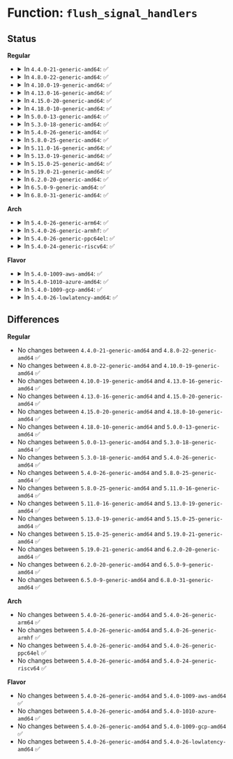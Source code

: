 # Function: <code>flush_signal_handlers</code>

## Status
<b>Regular</b>
<ul>
<li>
<details>
<summary>In <code>4.4.0-21-generic-amd64</code>: ✅</summary>

```c
void flush_signal_handlers(struct task_struct * t, int force_default)
```

```json
{
  "name": "flush_signal_handlers",
  "collision_type": "Unique Global",
  "inline_type": "No",
  "funcs": [
    {
      "addr": 18446744071579426016,
      "name": "flush_signal_handlers",
      "external": true,
      "loc": "kernel/signal.c:479",
      "file": "kernel/signal.c",
      "inline": "seen, unknown",
      "caller_inline": [],
      "caller_func": [
        "kernel/kmod.c:call_usermodehelper_exec_async",
        "fs/exec.c:setup_new_exec",
        "security/selinux/hooks.c:selinux_bprm_committed_creds"
      ]
    }
  ],
  "symbols": [
    {
      "addr": 18446744071579426016,
      "name": "flush_signal_handlers",
      "section": ".text",
      "bind": "STB_GLOBAL",
      "size": 79
    }
  ]
}
```
</details>
</li>
<li>
<details>
<summary>In <code>4.8.0-22-generic-amd64</code>: ✅</summary>

```c
void flush_signal_handlers(struct task_struct * t, int force_default)
```

```json
{
  "name": "flush_signal_handlers",
  "collision_type": "Unique Global",
  "inline_type": "No",
  "funcs": [
    {
      "addr": 18446744071579438432,
      "name": "flush_signal_handlers",
      "external": true,
      "loc": "kernel/signal.c:479",
      "file": "kernel/signal.c",
      "inline": "seen, unknown",
      "caller_inline": [],
      "caller_func": [
        "kernel/kmod.c:call_usermodehelper_exec_async",
        "fs/exec.c:setup_new_exec",
        "security/selinux/hooks.c:selinux_bprm_committed_creds"
      ]
    }
  ],
  "symbols": [
    {
      "addr": 18446744071579438432,
      "name": "flush_signal_handlers",
      "section": ".text",
      "bind": "STB_GLOBAL",
      "size": 79
    }
  ]
}
```
</details>
</li>
<li>
<details>
<summary>In <code>4.10.0-19-generic-amd64</code>: ✅</summary>

```c
void flush_signal_handlers(struct task_struct * t, int force_default)
```

```json
{
  "name": "flush_signal_handlers",
  "collision_type": "Unique Global",
  "inline_type": "No",
  "funcs": [
    {
      "addr": 18446744071579458784,
      "name": "flush_signal_handlers",
      "external": true,
      "loc": "kernel/signal.c:481",
      "file": "kernel/signal.c",
      "inline": "seen, unknown",
      "caller_inline": [],
      "caller_func": [
        "kernel/kmod.c:call_usermodehelper_exec_async",
        "fs/exec.c:setup_new_exec",
        "security/selinux/hooks.c:selinux_bprm_committed_creds"
      ]
    }
  ],
  "symbols": [
    {
      "addr": 18446744071579458784,
      "name": "flush_signal_handlers",
      "section": ".text",
      "bind": "STB_GLOBAL",
      "size": 79
    }
  ]
}
```
</details>
</li>
<li>
<details>
<summary>In <code>4.13.0-16-generic-amd64</code>: ✅</summary>

```c
void flush_signal_handlers(struct task_struct * t, int force_default)
```

```json
{
  "name": "flush_signal_handlers",
  "collision_type": "Unique Global",
  "inline_type": "No",
  "funcs": [
    {
      "addr": 18446744071579446416,
      "name": "flush_signal_handlers",
      "external": true,
      "loc": "kernel/signal.c:487",
      "file": "kernel/signal.c",
      "inline": "seen, unknown",
      "caller_inline": [],
      "caller_func": [
        "kernel/kmod.c:call_usermodehelper_exec_async",
        "fs/exec.c:setup_new_exec",
        "security/selinux/hooks.c:selinux_bprm_committed_creds"
      ]
    }
  ],
  "symbols": [
    {
      "addr": 18446744071579446416,
      "name": "flush_signal_handlers",
      "section": ".text",
      "bind": "STB_GLOBAL",
      "size": 79
    }
  ]
}
```
</details>
</li>
<li>
<details>
<summary>In <code>4.15.0-20-generic-amd64</code>: ✅</summary>

```c
void flush_signal_handlers(struct task_struct * t, int force_default)
```

```json
{
  "name": "flush_signal_handlers",
  "collision_type": "Unique Global",
  "inline_type": "No",
  "funcs": [
    {
      "addr": 18446744071579474800,
      "name": "flush_signal_handlers",
      "external": true,
      "loc": "kernel/signal.c:489",
      "file": "kernel/signal.c",
      "inline": "seen, unknown",
      "caller_inline": [],
      "caller_func": [
        "kernel/umh.c:call_usermodehelper_exec_async",
        "fs/exec.c:setup_new_exec",
        "security/selinux/hooks.c:selinux_bprm_committed_creds"
      ]
    }
  ],
  "symbols": [
    {
      "addr": 18446744071579474800,
      "name": "flush_signal_handlers",
      "section": ".text",
      "bind": "STB_GLOBAL",
      "size": 79
    }
  ]
}
```
</details>
</li>
<li>
<details>
<summary>In <code>4.18.0-10-generic-amd64</code>: ✅</summary>

```c
void flush_signal_handlers(struct task_struct * t, int force_default)
```

```json
{
  "name": "flush_signal_handlers",
  "collision_type": "Unique Global",
  "inline_type": "No",
  "funcs": [
    {
      "addr": 18446744071579491136,
      "name": "flush_signal_handlers",
      "external": true,
      "loc": "kernel/signal.c:491",
      "file": "kernel/signal.c",
      "inline": "seen, unknown",
      "caller_inline": [],
      "caller_func": [
        "kernel/umh.c:call_usermodehelper_exec_async",
        "fs/exec.c:setup_new_exec",
        "security/selinux/hooks.c:selinux_bprm_committed_creds"
      ]
    }
  ],
  "symbols": [
    {
      "addr": 18446744071579491136,
      "name": "flush_signal_handlers",
      "section": ".text",
      "bind": "STB_GLOBAL",
      "size": 79
    }
  ]
}
```
</details>
</li>
<li>
<details>
<summary>In <code>5.0.0-13-generic-amd64</code>: ✅</summary>

```c
void flush_signal_handlers(struct task_struct * t, int force_default)
```

```json
{
  "name": "flush_signal_handlers",
  "collision_type": "Unique Global",
  "inline_type": "No",
  "funcs": [
    {
      "addr": 18446744071579524688,
      "name": "flush_signal_handlers",
      "external": true,
      "loc": "kernel/signal.c:523",
      "file": "kernel/signal.c",
      "inline": "seen, unknown",
      "caller_inline": [],
      "caller_func": [
        "kernel/umh.c:call_usermodehelper_exec_async",
        "fs/exec.c:setup_new_exec",
        "security/selinux/hooks.c:selinux_bprm_committed_creds"
      ]
    }
  ],
  "symbols": [
    {
      "addr": 18446744071579524688,
      "name": "flush_signal_handlers",
      "section": ".text",
      "bind": "STB_GLOBAL",
      "size": 79
    }
  ]
}
```
</details>
</li>
<li>
<details>
<summary>In <code>5.3.0-18-generic-amd64</code>: ✅</summary>

```c
void flush_signal_handlers(struct task_struct * t, int force_default)
```

```json
{
  "name": "flush_signal_handlers",
  "collision_type": "Unique Global",
  "inline_type": "No",
  "funcs": [
    {
      "addr": 18446744071579544352,
      "name": "flush_signal_handlers",
      "external": true,
      "loc": "kernel/signal.c:533",
      "file": "kernel/signal.c",
      "inline": "seen, unknown",
      "caller_inline": [],
      "caller_func": [
        "kernel/umh.c:call_usermodehelper_exec_async",
        "fs/exec.c:setup_new_exec",
        "security/selinux/hooks.c:selinux_bprm_committed_creds"
      ]
    }
  ],
  "symbols": [
    {
      "addr": 18446744071579544352,
      "name": "flush_signal_handlers",
      "section": ".text",
      "bind": "STB_GLOBAL",
      "size": 79
    }
  ]
}
```
</details>
</li>
<li>
<details>
<summary>In <code>5.4.0-26-generic-amd64</code>: ✅</summary>

```c
void flush_signal_handlers(struct task_struct * t, int force_default)
```

```json
{
  "name": "flush_signal_handlers",
  "collision_type": "Unique Global",
  "inline_type": "No",
  "funcs": [
    {
      "addr": 18446744071579570464,
      "name": "flush_signal_handlers",
      "external": true,
      "loc": "kernel/signal.c:538",
      "file": "kernel/signal.c",
      "inline": "seen, unknown",
      "caller_inline": [],
      "caller_func": [
        "kernel/umh.c:call_usermodehelper_exec_async",
        "fs/exec.c:setup_new_exec",
        "security/selinux/hooks.c:selinux_bprm_committed_creds"
      ]
    }
  ],
  "symbols": [
    {
      "addr": 18446744071579570464,
      "name": "flush_signal_handlers",
      "section": ".text",
      "bind": "STB_GLOBAL",
      "size": 79
    }
  ]
}
```
</details>
</li>
<li>
<details>
<summary>In <code>5.8.0-25-generic-amd64</code>: ✅</summary>

```c
void flush_signal_handlers(struct task_struct * t, int force_default)
```

```json
{
  "name": "flush_signal_handlers",
  "collision_type": "Unique Global",
  "inline_type": "No",
  "funcs": [
    {
      "addr": 18446744071579609024,
      "name": "flush_signal_handlers",
      "external": true,
      "loc": "kernel/signal.c:538",
      "file": "kernel/signal.c",
      "inline": "seen, unknown",
      "caller_inline": [],
      "caller_func": [
        "kernel/fork.c:copy_sighand",
        "kernel/umh.c:call_usermodehelper_exec_async",
        "fs/exec.c:begin_new_exec",
        "security/selinux/hooks.c:selinux_bprm_committed_creds"
      ]
    }
  ],
  "symbols": [
    {
      "addr": 18446744071579609024,
      "name": "flush_signal_handlers",
      "section": ".text",
      "bind": "STB_GLOBAL",
      "size": 79
    }
  ]
}
```
</details>
</li>
<li>
<details>
<summary>In <code>5.11.0-16-generic-amd64</code>: ✅</summary>

```c
void flush_signal_handlers(struct task_struct * t, int force_default)
```

```json
{
  "name": "flush_signal_handlers",
  "collision_type": "Unique Global",
  "inline_type": "No",
  "funcs": [
    {
      "addr": 18446744071579589248,
      "name": "flush_signal_handlers",
      "external": true,
      "loc": "kernel/signal.c:539",
      "file": "kernel/signal.c",
      "inline": "seen, unknown",
      "caller_inline": [],
      "caller_func": [
        "kernel/fork.c:copy_sighand",
        "kernel/umh.c:call_usermodehelper_exec_async",
        "fs/exec.c:begin_new_exec",
        "security/selinux/hooks.c:selinux_bprm_committed_creds"
      ]
    }
  ],
  "symbols": [
    {
      "addr": 18446744071579589248,
      "name": "flush_signal_handlers",
      "section": ".text",
      "bind": "STB_GLOBAL",
      "size": 79
    }
  ]
}
```
</details>
</li>
<li>
<details>
<summary>In <code>5.13.0-19-generic-amd64</code>: ✅</summary>

```c
void flush_signal_handlers(struct task_struct * t, int force_default)
```

```json
{
  "name": "flush_signal_handlers",
  "collision_type": "Unique Global",
  "inline_type": "No",
  "funcs": [
    {
      "addr": 18446744071579596416,
      "name": "flush_signal_handlers",
      "external": true,
      "loc": "kernel/signal.c:538",
      "file": "kernel/signal.c",
      "inline": "seen, unknown",
      "caller_inline": [],
      "caller_func": [
        "kernel/fork.c:copy_sighand",
        "kernel/umh.c:call_usermodehelper_exec_async",
        "fs/exec.c:begin_new_exec",
        "security/selinux/hooks.c:selinux_bprm_committed_creds"
      ]
    }
  ],
  "symbols": [
    {
      "addr": 18446744071579596416,
      "name": "flush_signal_handlers",
      "section": ".text",
      "bind": "STB_GLOBAL",
      "size": 79
    }
  ]
}
```
</details>
</li>
<li>
<details>
<summary>In <code>5.15.0-25-generic-amd64</code>: ✅</summary>

```c
void flush_signal_handlers(struct task_struct * t, int force_default)
```

```json
{
  "name": "flush_signal_handlers",
  "collision_type": "Unique Global",
  "inline_type": "No",
  "funcs": [
    {
      "addr": 18446744071579671248,
      "name": "flush_signal_handlers",
      "external": true,
      "loc": "kernel/signal.c:539",
      "file": "kernel/signal.c",
      "inline": "seen, unknown",
      "caller_inline": [],
      "caller_func": [
        "kernel/fork.c:copy_sighand",
        "kernel/umh.c:call_usermodehelper_exec_async",
        "fs/exec.c:begin_new_exec",
        "security/selinux/hooks.c:selinux_bprm_committed_creds"
      ]
    }
  ],
  "symbols": [
    {
      "addr": 18446744071579671248,
      "name": "flush_signal_handlers",
      "section": ".text",
      "bind": "STB_GLOBAL",
      "size": 79
    }
  ]
}
```
</details>
</li>
<li>
<details>
<summary>In <code>5.19.0-21-generic-amd64</code>: ✅</summary>

```c
void flush_signal_handlers(struct task_struct * t, int force_default)
```

```json
{
  "name": "flush_signal_handlers",
  "collision_type": "Unique Global",
  "inline_type": "No",
  "funcs": [
    {
      "addr": 18446744071579768096,
      "name": "flush_signal_handlers",
      "external": true,
      "loc": "kernel/signal.c:539",
      "file": "kernel/signal.c",
      "inline": "seen, unknown",
      "caller_inline": [],
      "caller_func": [
        "kernel/fork.c:copy_process",
        "kernel/umh.c:call_usermodehelper_exec_async",
        "fs/exec.c:begin_new_exec",
        "security/selinux/hooks.c:selinux_bprm_committed_creds"
      ]
    }
  ],
  "symbols": [
    {
      "addr": 18446744071579768096,
      "name": "flush_signal_handlers",
      "section": ".text",
      "bind": "STB_GLOBAL",
      "size": 91
    }
  ]
}
```
</details>
</li>
<li>
<details>
<summary>In <code>6.2.0-20-generic-amd64</code>: ✅</summary>

```c
void flush_signal_handlers(struct task_struct * t, int force_default)
```

```json
{
  "name": "flush_signal_handlers",
  "collision_type": "Unique Global",
  "inline_type": "No",
  "funcs": [
    {
      "addr": 18446744071579899856,
      "name": "flush_signal_handlers",
      "external": true,
      "loc": "kernel/signal.c:539",
      "file": "kernel/signal.c",
      "inline": "seen, unknown",
      "caller_inline": [],
      "caller_func": [
        "kernel/fork.c:copy_sighand",
        "kernel/umh.c:call_usermodehelper_exec_async",
        "fs/exec.c:begin_new_exec",
        "security/selinux/hooks.c:selinux_bprm_committed_creds"
      ]
    }
  ],
  "symbols": [
    {
      "addr": 18446744071579899856,
      "name": "flush_signal_handlers",
      "section": ".text",
      "bind": "STB_GLOBAL",
      "size": 91
    }
  ]
}
```
</details>
</li>
<li>
<details>
<summary>In <code>6.5.0-9-generic-amd64</code>: ✅</summary>

```c
void flush_signal_handlers(struct task_struct * t, int force_default)
```

```json
{
  "name": "flush_signal_handlers",
  "collision_type": "Unique Global",
  "inline_type": "No",
  "funcs": [
    {
      "addr": 18446744071579949408,
      "name": "flush_signal_handlers",
      "external": true,
      "loc": "kernel/signal.c:540",
      "file": "kernel/signal.c",
      "inline": "seen, unknown",
      "caller_inline": [],
      "caller_func": [
        "kernel/fork.c:copy_sighand",
        "kernel/umh.c:call_usermodehelper_exec_async",
        "fs/exec.c:begin_new_exec",
        "security/selinux/hooks.c:selinux_bprm_committed_creds"
      ]
    }
  ],
  "symbols": [
    {
      "addr": 18446744071579949408,
      "name": "flush_signal_handlers",
      "section": ".text",
      "bind": "STB_GLOBAL",
      "size": 126
    }
  ]
}
```
</details>
</li>
<li>
<details>
<summary>In <code>6.8.0-31-generic-amd64</code>: ✅</summary>

```c
void flush_signal_handlers(struct task_struct * t, int force_default)
```

```json
{
  "name": "flush_signal_handlers",
  "collision_type": "Unique Global",
  "inline_type": "No",
  "funcs": [
    {
      "addr": 18446744071579988640,
      "name": "flush_signal_handlers",
      "external": true,
      "loc": "kernel/signal.c:531",
      "file": "kernel/signal.c",
      "inline": "seen, unknown",
      "caller_inline": [],
      "caller_func": [
        "kernel/fork.c:copy_sighand",
        "kernel/umh.c:call_usermodehelper_exec_async",
        "fs/exec.c:begin_new_exec",
        "security/selinux/hooks.c:selinux_bprm_committed_creds"
      ]
    }
  ],
  "symbols": [
    {
      "addr": 18446744071579988640,
      "name": "flush_signal_handlers",
      "section": ".text",
      "bind": "STB_GLOBAL",
      "size": 126
    }
  ]
}
```
</details>
</li>
</ul>
<b>Arch</b>
<ul>
<li>
<details>
<summary>In <code>5.4.0-26-generic-arm64</code>: ✅</summary>

```c
void flush_signal_handlers(struct task_struct * t, int force_default)
```

```json
{
  "name": "flush_signal_handlers",
  "collision_type": "Unique Global",
  "inline_type": "No",
  "funcs": [
    {
      "addr": 18446603336490732776,
      "name": "flush_signal_handlers",
      "external": true,
      "loc": "kernel/signal.c:538",
      "file": "kernel/signal.c",
      "inline": "seen, unknown",
      "caller_inline": [],
      "caller_func": [
        "kernel/umh.c:call_usermodehelper_exec_async",
        "fs/exec.c:setup_new_exec",
        "security/selinux/hooks.c:selinux_bprm_committed_creds"
      ]
    }
  ],
  "symbols": [
    {
      "addr": 18446603336490732776,
      "name": "flush_signal_handlers",
      "section": ".text",
      "bind": "STB_GLOBAL",
      "size": 92
    }
  ]
}
```
</details>
</li>
<li>
<details>
<summary>In <code>5.4.0-26-generic-armhf</code>: ✅</summary>

```c
void flush_signal_handlers(struct task_struct * t, int force_default)
```

```json
{
  "name": "flush_signal_handlers",
  "collision_type": "Unique Global",
  "inline_type": "No",
  "funcs": [
    {
      "addr": 3224784744,
      "name": "flush_signal_handlers",
      "external": true,
      "loc": "kernel/signal.c:538",
      "file": "kernel/signal.c",
      "inline": "seen, unknown",
      "caller_inline": [],
      "caller_func": [
        "kernel/umh.c:call_usermodehelper_exec_async",
        "fs/exec.c:setup_new_exec",
        "security/selinux/hooks.c:selinux_bprm_committed_creds"
      ]
    }
  ],
  "symbols": [
    {
      "addr": 3224784744,
      "name": "flush_signal_handlers",
      "section": ".text",
      "bind": "STB_GLOBAL",
      "size": 96
    }
  ]
}
```
</details>
</li>
<li>
<details>
<summary>In <code>5.4.0-26-generic-ppc64el</code>: ✅</summary>

```c
void flush_signal_handlers(struct task_struct * t, int force_default)
```

```json
{
  "name": "flush_signal_handlers",
  "collision_type": "Unique Global",
  "inline_type": "No",
  "funcs": [
    {
      "addr": 13835058055283555392,
      "name": "flush_signal_handlers",
      "external": true,
      "loc": "kernel/signal.c:538",
      "file": "kernel/signal.c",
      "inline": "seen, unknown",
      "caller_inline": [],
      "caller_func": [
        "kernel/umh.c:call_usermodehelper_exec_async",
        "fs/exec.c:setup_new_exec",
        "fs/exec.c:setup_new_exec",
        "security/selinux/hooks.c:selinux_bprm_committed_creds"
      ]
    }
  ],
  "symbols": [
    {
      "addr": 13835058055283555392,
      "name": "flush_signal_handlers",
      "section": ".text",
      "bind": "STB_GLOBAL",
      "size": 76
    }
  ]
}
```
</details>
</li>
<li>
<details>
<summary>In <code>5.4.0-24-generic-riscv64</code>: ✅</summary>

```c
void flush_signal_handlers(struct task_struct * t, int force_default)
```

```json
{
  "name": "flush_signal_handlers",
  "collision_type": "Unique Global",
  "inline_type": "No",
  "funcs": [
    {
      "addr": 18446743936271442614,
      "name": "flush_signal_handlers",
      "external": true,
      "loc": "kernel/signal.c:538",
      "file": "kernel/signal.c",
      "inline": "seen, unknown",
      "caller_inline": [],
      "caller_func": [
        "kernel/umh.c:call_usermodehelper_exec_async",
        "fs/exec.c:setup_new_exec",
        "security/selinux/hooks.c:selinux_bprm_committed_creds"
      ]
    }
  ],
  "symbols": [
    {
      "addr": 18446743936271442614,
      "name": "flush_signal_handlers",
      "section": ".text",
      "bind": "STB_GLOBAL",
      "size": 78
    }
  ]
}
```
</details>
</li>
</ul>
<b>Flavor</b>
<ul>
<li>
<details>
<summary>In <code>5.4.0-1009-aws-amd64</code>: ✅</summary>

```c
void flush_signal_handlers(struct task_struct * t, int force_default)
```

```json
{
  "name": "flush_signal_handlers",
  "collision_type": "Unique Global",
  "inline_type": "No",
  "funcs": [
    {
      "addr": 18446744071579546768,
      "name": "flush_signal_handlers",
      "external": true,
      "loc": "kernel/signal.c:538",
      "file": "kernel/signal.c",
      "inline": "seen, unknown",
      "caller_inline": [],
      "caller_func": [
        "kernel/umh.c:call_usermodehelper_exec_async",
        "fs/exec.c:setup_new_exec",
        "security/selinux/hooks.c:selinux_bprm_committed_creds"
      ]
    }
  ],
  "symbols": [
    {
      "addr": 18446744071579546768,
      "name": "flush_signal_handlers",
      "section": ".text",
      "bind": "STB_GLOBAL",
      "size": 79
    }
  ]
}
```
</details>
</li>
<li>
<details>
<summary>In <code>5.4.0-1010-azure-amd64</code>: ✅</summary>

```c
void flush_signal_handlers(struct task_struct * t, int force_default)
```

```json
{
  "name": "flush_signal_handlers",
  "collision_type": "Unique Global",
  "inline_type": "No",
  "funcs": [
    {
      "addr": 18446744071579475504,
      "name": "flush_signal_handlers",
      "external": true,
      "loc": "kernel/signal.c:538",
      "file": "kernel/signal.c",
      "inline": "seen, unknown",
      "caller_inline": [],
      "caller_func": [
        "kernel/umh.c:call_usermodehelper_exec_async",
        "fs/exec.c:setup_new_exec",
        "security/selinux/hooks.c:selinux_bprm_committed_creds"
      ]
    }
  ],
  "symbols": [
    {
      "addr": 18446744071579475504,
      "name": "flush_signal_handlers",
      "section": ".text",
      "bind": "STB_GLOBAL",
      "size": 79
    }
  ]
}
```
</details>
</li>
<li>
<details>
<summary>In <code>5.4.0-1009-gcp-amd64</code>: ✅</summary>

```c
void flush_signal_handlers(struct task_struct * t, int force_default)
```

```json
{
  "name": "flush_signal_handlers",
  "collision_type": "Unique Global",
  "inline_type": "No",
  "funcs": [
    {
      "addr": 18446744071579544048,
      "name": "flush_signal_handlers",
      "external": true,
      "loc": "kernel/signal.c:538",
      "file": "kernel/signal.c",
      "inline": "seen, unknown",
      "caller_inline": [],
      "caller_func": [
        "kernel/umh.c:call_usermodehelper_exec_async",
        "fs/exec.c:setup_new_exec",
        "security/selinux/hooks.c:selinux_bprm_committed_creds"
      ]
    }
  ],
  "symbols": [
    {
      "addr": 18446744071579544048,
      "name": "flush_signal_handlers",
      "section": ".text",
      "bind": "STB_GLOBAL",
      "size": 79
    }
  ]
}
```
</details>
</li>
<li>
<details>
<summary>In <code>5.4.0-26-lowlatency-amd64</code>: ✅</summary>

```c
void flush_signal_handlers(struct task_struct * t, int force_default)
```

```json
{
  "name": "flush_signal_handlers",
  "collision_type": "Unique Global",
  "inline_type": "No",
  "funcs": [
    {
      "addr": 18446744071579577040,
      "name": "flush_signal_handlers",
      "external": true,
      "loc": "kernel/signal.c:538",
      "file": "kernel/signal.c",
      "inline": "seen, unknown",
      "caller_inline": [],
      "caller_func": [
        "kernel/umh.c:call_usermodehelper_exec_async",
        "fs/exec.c:setup_new_exec",
        "security/selinux/hooks.c:selinux_bprm_committed_creds"
      ]
    }
  ],
  "symbols": [
    {
      "addr": 18446744071579577040,
      "name": "flush_signal_handlers",
      "section": ".text",
      "bind": "STB_GLOBAL",
      "size": 79
    }
  ]
}
```
</details>
</li>
</ul>

## Differences
<b>Regular</b>
<ul>
<li>
No changes between <code>4.4.0-21-generic-amd64</code> and <code>4.8.0-22-generic-amd64</code> ✅
</li>
<li>
No changes between <code>4.8.0-22-generic-amd64</code> and <code>4.10.0-19-generic-amd64</code> ✅
</li>
<li>
No changes between <code>4.10.0-19-generic-amd64</code> and <code>4.13.0-16-generic-amd64</code> ✅
</li>
<li>
No changes between <code>4.13.0-16-generic-amd64</code> and <code>4.15.0-20-generic-amd64</code> ✅
</li>
<li>
No changes between <code>4.15.0-20-generic-amd64</code> and <code>4.18.0-10-generic-amd64</code> ✅
</li>
<li>
No changes between <code>4.18.0-10-generic-amd64</code> and <code>5.0.0-13-generic-amd64</code> ✅
</li>
<li>
No changes between <code>5.0.0-13-generic-amd64</code> and <code>5.3.0-18-generic-amd64</code> ✅
</li>
<li>
No changes between <code>5.3.0-18-generic-amd64</code> and <code>5.4.0-26-generic-amd64</code> ✅
</li>
<li>
No changes between <code>5.4.0-26-generic-amd64</code> and <code>5.8.0-25-generic-amd64</code> ✅
</li>
<li>
No changes between <code>5.8.0-25-generic-amd64</code> and <code>5.11.0-16-generic-amd64</code> ✅
</li>
<li>
No changes between <code>5.11.0-16-generic-amd64</code> and <code>5.13.0-19-generic-amd64</code> ✅
</li>
<li>
No changes between <code>5.13.0-19-generic-amd64</code> and <code>5.15.0-25-generic-amd64</code> ✅
</li>
<li>
No changes between <code>5.15.0-25-generic-amd64</code> and <code>5.19.0-21-generic-amd64</code> ✅
</li>
<li>
No changes between <code>5.19.0-21-generic-amd64</code> and <code>6.2.0-20-generic-amd64</code> ✅
</li>
<li>
No changes between <code>6.2.0-20-generic-amd64</code> and <code>6.5.0-9-generic-amd64</code> ✅
</li>
<li>
No changes between <code>6.5.0-9-generic-amd64</code> and <code>6.8.0-31-generic-amd64</code> ✅
</li>
</ul>
<b>Arch</b>
<ul>
<li>
No changes between <code>5.4.0-26-generic-amd64</code> and <code>5.4.0-26-generic-arm64</code> ✅
</li>
<li>
No changes between <code>5.4.0-26-generic-amd64</code> and <code>5.4.0-26-generic-armhf</code> ✅
</li>
<li>
No changes between <code>5.4.0-26-generic-amd64</code> and <code>5.4.0-26-generic-ppc64el</code> ✅
</li>
<li>
No changes between <code>5.4.0-26-generic-amd64</code> and <code>5.4.0-24-generic-riscv64</code> ✅
</li>
</ul>
<b>Flavor</b>
<ul>
<li>
No changes between <code>5.4.0-26-generic-amd64</code> and <code>5.4.0-1009-aws-amd64</code> ✅
</li>
<li>
No changes between <code>5.4.0-26-generic-amd64</code> and <code>5.4.0-1010-azure-amd64</code> ✅
</li>
<li>
No changes between <code>5.4.0-26-generic-amd64</code> and <code>5.4.0-1009-gcp-amd64</code> ✅
</li>
<li>
No changes between <code>5.4.0-26-generic-amd64</code> and <code>5.4.0-26-lowlatency-amd64</code> ✅
</li>
</ul>
